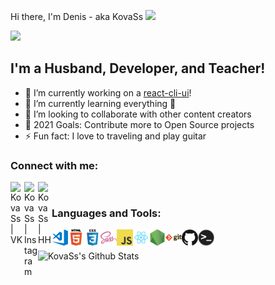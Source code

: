 Hi there, I'm Denis - aka KovaSs <img src="https://raw.githubusercontent.com/extremecodetv/extremecodetv/master/wave.gif" width="25px">

![](https://komarev.com/ghpvc/?username=KovaSs)

## I'm a Husband, Developer, and Teacher!
- 🔭 I’m currently working on a [react-cli-ui][reactcliui]!
- 🌱 I’m currently learning everything 🤣
- 👯 I’m looking to collaborate with other content creators
- 🥅 2021 Goals: Contribute more to Open Source projects
- ⚡ Fun fact: I love to traveling and play guitar

### Connect with me:

[<img align="left" alt="KovaSs | VK" width="22px" src="https://cdn.jsdelivr.net/npm/simple-icons@3.4.0/icons/vk.svg" />][vk]
[<img align="left" alt="KovaSs | Instagram" width="22px" src="https://cdn.jsdelivr.net/npm/simple-icons@v3/icons/instagram.svg" />][instagram]
[<img align="left" alt="KovaSs | HH" width="22px" src="https://upload.wikimedia.org/wikipedia/commons/7/79/HeadHunter_logo.png" />][hh]

<br />

### Languages and Tools:

<img align="left" alt="Visual Studio Code" width="26px" src="https://raw.githubusercontent.com/github/explore/80688e429a7d4ef2fca1e82350fe8e3517d3494d/topics/visual-studio-code/visual-studio-code.png" />
<img align="left" alt="HTML5" width="26px" src="https://raw.githubusercontent.com/github/explore/80688e429a7d4ef2fca1e82350fe8e3517d3494d/topics/html/html.png" />
<img align="left" alt="CSS3" width="26px" src="https://raw.githubusercontent.com/github/explore/80688e429a7d4ef2fca1e82350fe8e3517d3494d/topics/css/css.png" />
<img align="left" alt="Sass" width="26px" src="https://raw.githubusercontent.com/github/explore/80688e429a7d4ef2fca1e82350fe8e3517d3494d/topics/sass/sass.png" />
<img align="left" alt="JavaScript" width="26px" src="https://raw.githubusercontent.com/github/explore/80688e429a7d4ef2fca1e82350fe8e3517d3494d/topics/javascript/javascript.png" />
<img align="left" alt="React" width="26px" src="https://raw.githubusercontent.com/github/explore/80688e429a7d4ef2fca1e82350fe8e3517d3494d/topics/react/react.png" />
<img align="left" alt="Node.js" width="26px" src="https://raw.githubusercontent.com/github/explore/80688e429a7d4ef2fca1e82350fe8e3517d3494d/topics/nodejs/nodejs.png" />
<img align="left" alt="Git" width="26px" src="https://raw.githubusercontent.com/github/explore/80688e429a7d4ef2fca1e82350fe8e3517d3494d/topics/git/git.png" />
<img align="left" alt="GitHub" width="26px" src="https://raw.githubusercontent.com/github/explore/78df643247d429f6cc873026c0622819ad797942/topics/github/github.png" />
<img align="left" alt="HTML5" width="26px" src="https://raw.githubusercontent.com/github/explore/80688e429a7d4ef2fca1e82350fe8e3517d3494d/topics/terminal/terminal.png" />

<br />
<br />

<img align="left" alt="KovaSs's Github Stats" src="https://github-readme-stats.vercel.app/api?username=KovaSs&show_icons=true&hide_border=true&&count_private=true&theme=dark" />

[reactcliui]: https://github.com/eternal-system/react-cli
[instagram]: https://www.instagram.com/den.o_0.isaev
[vk]: https://vk.me/kovass
[hh]: https://hh.ru/resume/0b1e6a1eff0598c3430039ed1f6f53304d3832

